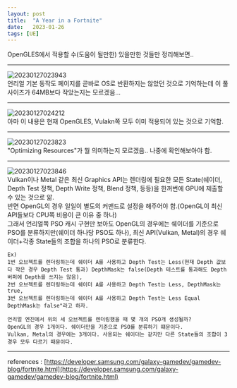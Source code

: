 ```yaml
---
layout: post
title:  "A Year in a Fortnite"
date:   2023-01-26
tags: [UE]
---
```

               
OpenGLES에서 적용할 수(도움이 될만한) 있을만한 것들만 정리해보면..              
                     
----------------------------------------------                     
                              
![20230127023943](https://user-images.githubusercontent.com/33873804/214918655-784eea93-a25f-4af8-b5fc-670b433e7a12.png)          
언리얼 기본 동작도 페이지를 곧바로 OS로 반환하지는 않았던 것으로 기억하는데 이 풀 사이즈가 64MB보다 작았는지는 모르겠음...           
                     
----------------------------------------------                     
                              
![20230127024212](https://user-images.githubusercontent.com/33873804/214918661-51a1d62b-1e8a-4335-9e93-76ff93e6035f.png)          
아마 이 내용은 현재 OpenGLES, Vulakn쪽 모두 이미 적용되어 있는 것으로 기억함.            
                     
----------------------------------------------                     
                              
![20230127023823](https://user-images.githubusercontent.com/33873804/214918668-3c0e12bb-00a0-4344-b357-52e81d4acbd2.png)             
"Optimizing Resources"가 뭘 의미하는지 모르겠음.. 나중에 확인해보아야 함.         
                     
----------------------------------------------                     
                              
![20230127023846](https://user-images.githubusercontent.com/33873804/214918672-15c24fce-d020-40e4-9d47-3fe2799715cb.png)            
Vulkan이나 Metal 같은 최신 Graphics API는 렌더링에 필요한 모든 State(쉐이더, Depth Test 정책, Depth Write 정책, Blend 정책, 등등)을 한꺼번에 GPU에 제출할 수 있는 것으로 앎.       
반면 OpenGL의 경우 일일이 별도의 커맨드로 설정을 해주어야 함.(OpenGL이 최신 API들보다 CPU쪽 비용이 큰 이유 중 하나)                
그래서 언리얼쪽 PSO 캐시 구현만 보아도 OpenGL의 경우에는 쉐이더를 기준으로 PSO를 분류하지만(쉐이더 하나당 PSO도 하나), 최신 API(Vulkan, Metal)의 경우 쉐이더+각종 State들의 조합을 하나의 PSO로 분류한다.      
```
Ex)                   
1번 오브젝트를 렌더링하는데 쉐이더 A를 사용하고 Depth Test는 Less(현재 Depth 값보다 작은 경우 Depth Test 통과) DepthMask는 false(Depth 테스트를 통과해도 Depth 버퍼에 Depth를 쓰지는 않음),              
2번 오브젝트를 렌더링하는데 쉐이더 A를 사용하고 Depth Test는 Less, DepthMask는 true,                         
3번 오브젝트를 렌더링하는데 쉐이더 A를 사용하고 Depth Test는 Less Equal DepthMask는 false"라고 하자.              
               
언리얼 엔진에서 위의 세 오브젝트를 렌더링했을 때 몇 개의 PSO개 생성될까?             
OpenGL의 경우 1개이다. 쉐이더만을 기준으로 PSO를 분류하기 떄문이다.        
Vulkan, Metal의 경우에는 3개이다. 사용되는 쉐이더는 같지만 다른 State들의 조합이 3경우 모두 다르기 때문이다.         
```
                     
----------------------------------------------                     
                              
references : [https://developer.samsung.com/galaxy-gamedev/gamedev-blog/fortnite.html](https://developer.samsung.com/galaxy-gamedev/gamedev-blog/fortnite.html)